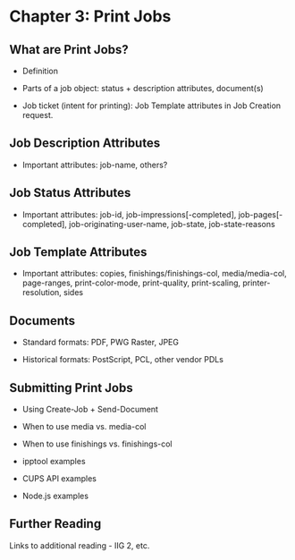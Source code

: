 Chapter 3: Print Jobs
=====================


What are Print Jobs?
--------------------

- Definition

- Parts of a job object: status + description attributes, document(s)

- Job ticket (intent for printing): Job Template attributes in Job Creation
  request.


Job Description Attributes
--------------------------

- Important attributes: job-name, others?


Job Status Attributes
---------------------

- Important attributes: job-id, job-impressions[-completed],
  job-pages[-completed], job-originating-user-name, job-state, job-state-reasons


Job Template Attributes
-----------------------

- Important attributes: copies, finishings/finishings-col, media/media-col,
  page-ranges, print-color-mode, print-quality, print-scaling,
  printer-resolution, sides


Documents
---------

- Standard formats: PDF, PWG Raster, JPEG

- Historical formats: PostScript, PCL, other vendor PDLs


Submitting Print Jobs
---------------------

- Using Create-Job + Send-Document

- When to use media vs. media-col

- When to use finishings vs. finishings-col

- ipptool examples

- CUPS API examples

- Node.js examples

Further Reading
---------------

Links to additional reading - IIG 2, etc.
